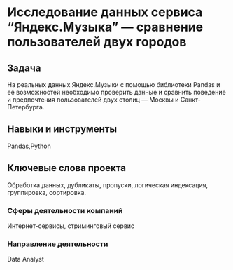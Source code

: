 #  Исследование данных сервиса “Яндекс.Музыка” — сравнение пользователей двух городов 

## Задача 
На реальных данных Яндекс.Музыки c помощью библиотеки Pandas и её возможностей необходимо проверить данные и сравнить поведение и предпочтения пользователей двух столиц 
— Москвы и Санкт-Петербурга. 

## Навыки и инструменты 
Pandas,Python

## Ключевые слова проекта 
Обработка данных, дубликаты, пропуски, логическая индексация, группировка, сортировка. 

### Сферы деятельности компаний 
Интернет-сервисы, стриминговый сервис

### Направление деятельности 
Data Analyst 

